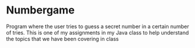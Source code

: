# Numbergame
Program where the user tries to guess a secret number in a certain number of tries. This is one of my assignments in my Java class to help understand the topics that we have been covering in class

